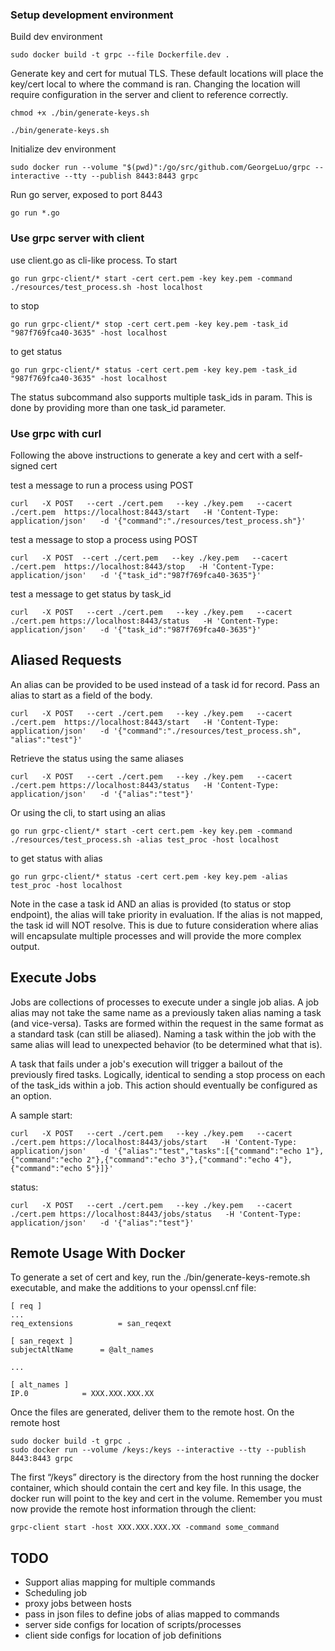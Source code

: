 ### Setup development environment
Build dev environment
```
sudo docker build -t grpc --file Dockerfile.dev .
```
Generate key and cert for mutual TLS. These default locations will place the key/cert local to where the command is ran. Changing the location will require configuration in the server and client to reference correctly.
```
chmod +x ./bin/generate-keys.sh
```
```
./bin/generate-keys.sh
```
Initialize dev environment
```
sudo docker run --volume "$(pwd)":/go/src/github.com/GeorgeLuo/grpc --interactive --tty --publish 8443:8443 grpc
```
Run go server, exposed to port 8443
```
go run *.go
```

### Use grpc server with client
use client.go as cli-like process. To start

```
go run grpc-client/* start -cert cert.pem -key key.pem -command ./resources/test_process.sh -host localhost
```
to stop
```
go run grpc-client/* stop -cert cert.pem -key key.pem -task_id "987f769fca40-3635" -host localhost
```
to get status
```
go run grpc-client/* status -cert cert.pem -key key.pem -task_id "987f769fca40-3635" -host localhost
```

The status subcommand also supports multiple task_ids in param. This is done by providing more than one task_id parameter.

### Use grpc with curl

Following the above instructions to generate a key and cert with a self-signed cert

test a message to run a process using POST
```
curl   -X POST   --cert ./cert.pem   --key ./key.pem   --cacert ./cert.pem  https://localhost:8443/start   -H 'Content-Type: application/json'   -d '{"command":"./resources/test_process.sh"}'
```
test a message to stop a process using POST
```
curl   -X POST  --cert ./cert.pem   --key ./key.pem   --cacert ./cert.pem  https://localhost:8443/stop   -H 'Content-Type: application/json'   -d '{"task_id":"987f769fca40-3635"}'
```
test a message to get status by task_id
```
curl   -X POST   --cert ./cert.pem   --key ./key.pem   --cacert ./cert.pem https://localhost:8443/status   -H 'Content-Type: application/json'   -d '{"task_id":"987f769fca40-3635"}'
```

## Aliased Requests

An alias can be provided to be used instead of a task id for record. Pass an alias to start as a field of the body.

```
curl   -X POST   --cert ./cert.pem   --key ./key.pem   --cacert ./cert.pem  https://localhost:8443/start   -H 'Content-Type: application/json'   -d '{"command":"./resources/test_process.sh", "alias":"test"}'
```

Retrieve the status using the same aliases
```
curl   -X POST   --cert ./cert.pem   --key ./key.pem   --cacert ./cert.pem https://localhost:8443/status   -H 'Content-Type: application/json'   -d '{"alias":"test"}'
```

Or using the cli, to start using an alias
```
go run grpc-client/* start -cert cert.pem -key key.pem -command ./resources/test_process.sh -alias test_proc -host localhost
```
to get status with alias
```
go run grpc-client/* status -cert cert.pem -key key.pem -alias test_proc -host localhost
```

Note in the case a task id AND an alias is provided (to status or stop endpoint), the alias will take priority in evaluation. If the alias is not mapped, the task id will NOT resolve. This is due to future consideration where alias will encapsulate multiple processes and will provide the more complex output.

## Execute Jobs

Jobs are collections of processes to execute under a single job alias. A job alias may not take the same name as a previously taken alias naming a task (and vice-versa). Tasks are formed within the request in the same format as a standard task (can still be aliased). Naming a task within the job with the same alias will lead to unexpected behavior (to be determined what that is).

A task that fails under a job's execution will trigger a bailout of the previously fired tasks. Logically, identical to sending a stop process on each of the task_ids within a job. This action should eventually be configured as an option.

A sample start:
```
curl   -X POST   --cert ./cert.pem   --key ./key.pem   --cacert ./cert.pem https://localhost:8443/jobs/start   -H 'Content-Type: application/json'   -d '{"alias":"test","tasks":[{"command":"echo 1"},{"command":"echo 2"},{"command":"echo 3"},{"command":"echo 4"},{"command":"echo 5"}]}'
```

status:
```
curl   -X POST   --cert ./cert.pem   --key ./key.pem   --cacert ./cert.pem https://localhost:8443/jobs/status   -H 'Content-Type: application/json'   -d '{"alias":"test"}'
```

## Remote Usage With Docker

To generate a set of cert and key, run the ./bin/generate-keys-remote.sh executable, and make the additions to your openssl.cnf file:

```
[ req ]
...
req_extensions          = san_reqext

[ san_reqext ]
subjectAltName      = @alt_names

...

[ alt_names ]
IP.0            = XXX.XXX.XXX.XX
```

Once the files are generated, deliver them to the remote host. On the remote host

```
sudo docker build -t grpc .
sudo docker run --volume /keys:/keys --interactive --tty --publish 8443:8443 grpc
```

The first “/keys” directory is the directory from the host running the docker container, which should contain the cert and key file. In this usage, the docker run will point to the key and cert in the volume. Remember you must now provide the remote host information through the client:

```
grpc-client start -host XXX.XXX.XXX.XX -command some_command
```

## TODO

- Support alias mapping for multiple commands
- Scheduling job
- proxy jobs between hosts
- pass in json files to define jobs of alias mapped to commands
- server side configs for location of scripts/processes
- client side configs for location of job definitions
